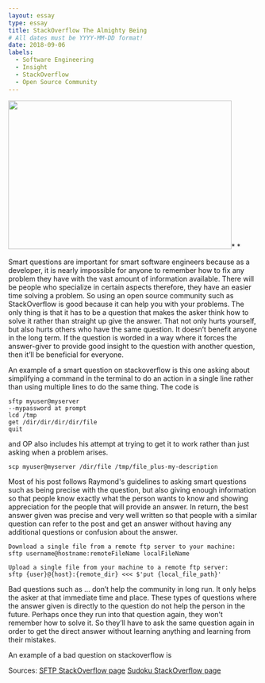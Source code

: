 ```yaml
---
layout: essay
type: essay
title: StackOverflow The Almighty Being
# All dates must be YYYY-MM-DD format!
date: 2018-09-06
labels:
  - Software Engineering
  - Insight
  - StackOverflow
  - Open Source Community
---
```


<img class="ui tiny right spaced image" src="" height="300" width="450">* *

Smart questions are important for smart software engineers because as a developer, it is nearly impossible for anyone to remember how to fix any problem they have with the vast amount of information available. There will be people who specialize in certain aspects therefore, they have an easier time solving a problem. So using an open source community such as StackOverflow is good because it can help you with your problems. The only thing is that it has to be a question that makes the asker think how to solve it rather than straight up give the answer. That not only hurts yourself, but also hurts others who have the same question. It doesn’t benefit anyone in the long term. If the question is worded in a way where it forces the answer-giver to provide good insight to the question with another question, then it’ll be beneficial for everyone.
  
An example of a smart question on stackoverflow is this one asking about simplifying a command in the terminal to do an action in a single line rather than using multiple lines to do the same thing. The code is 

```
sftp myuser@myserver
--mypassword at prompt
lcd /tmp
get /dir/dir/dir/dir/file
quit
```
and OP also includes his attempt at trying to get it to work rather than just asking when a problem arises.

```
scp myuser@myserver /dir/file /tmp/file_plus-my-description
```

Most of his post follows Raymond's guidelines to asking smart questions such as being precise with the question, but also giving enough information so that people know exactly what the person wants to know and showing appreciation for the people that will provide an answer. In return, the best answer given was precise and very well written so that people with a similar question can refer to the post and get an answer without having any additional questions or confusion about the answer.

```
Download a single file from a remote ftp server to your machine:
sftp username@hostname:remoteFileName localFileName

Upload a single file from your machine to a remote ftp server:
sftp {user}@{host}:{remote_dir} <<< $'put {local_file_path}'
```

Bad questions such as … don’t help the community in long run. It only helps the asker at that immediate time and place. These types of questions where the answer given is directly to the question do not help the person in the future. Perhaps once they run into that question again, they won’t remember how to solve it. So they’ll have to ask the same question again in order to get the direct answer without learning anything and learning from their mistakes. 

An example of a bad question on stackoverflow is 


Sources: 
<a href="https://stackoverflow.com/questions/16721891/single-line-sftp-from-terminal"><i class="large github icon"></i>SFTP StackOverflow page</a> 
<a href="https://stackoverflow.com/questions/30586785/sudoku-java-efficient-way-for-4x4-sudoku"><i class="large github icon"></i>Sudoku StackOverflow page</a>
